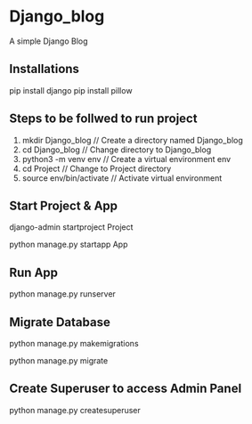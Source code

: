 # Django_blog
A simple Django Blog

## Installations
pip install django
pip install pillow

## Steps to be follwed to run project
1. mkdir Django_blog                    // Create a directory named Django_blog
2. cd Django_blog                       // Change directory to Django_blog 
3. python3 -m venv env                  // Create a virtual environment env
4. cd Project                           // Change to Project directory
5. source env/bin/activate              // Activate virtual environment

## Start Project & App
django-admin startproject Project

python manage.py startapp App

## Run App
python manage.py runserver

## Migrate Database
python manage.py makemigrations

python manage.py migrate

## Create Superuser to access Admin Panel
python manage.py createsuperuser
